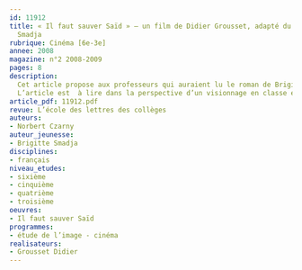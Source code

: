 ```yaml
---
id: 11912
title: « Il faut sauver Saïd » – un film de Didier Grousset, adapté du roman de Brigitte
  Smadja 
rubrique: Cinéma [6e-3e]
annee: 2008
magazine: n°2 2008-2009
pages: 8
description: 
  Cet article propose aux professeurs qui auraient lu le roman de Brigitte Smadja avec leur classe, ou qui, au contraire, ne le connaîtraient pas, de regarder le téléfilm adapté de cet ouvrage, récemment diffusé sur France 3 et aujourd’hui disponible en DVD, puis d’offrir des pistes d’étude aux élèves. Se construire une représentation d’une œuvre, voir comment elle s’organise, est une activité plus qu’utile.
  L’article est  à lire dans la perspective d’un visionnage en classe et d’une étude qui durerait deux heures. Précisons que, si le roman a paru dans une collection destinée aux enfants de onze ou douze ans, on peut le lire à tout âge, et qu’on peut donc regarder le téléfilm avec quelque classe de collège que ce soit. Le débat ne pourra en être que plus riche.
article_pdf: 11912.pdf
revue: L’école des lettres des collèges
auteurs:
- Norbert Czarny
auteur_jeunesse:
- Brigitte Smadja
disciplines:
- français
niveau_etudes:
- sixième
- cinquième
- quatrième
- troisième
oeuvres:
- Il faut sauver Saïd
programmes:
- étude de l’image - cinéma
realisateurs:
- Grousset Didier
---
```

